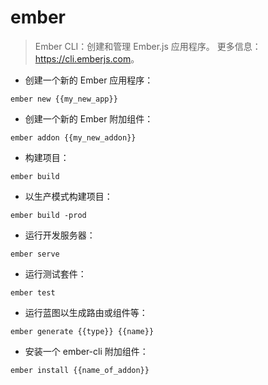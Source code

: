 # ember

> Ember CLI：创建和管理 Ember.js 应用程序。
> 更多信息：<https://cli.emberjs.com>。

- 创建一个新的 Ember 应用程序：

`ember new {{my_new_app}}`

- 创建一个新的 Ember 附加组件：

`ember addon {{my_new_addon}}`

- 构建项目：

`ember build`

- 以生产模式构建项目：

`ember build -prod`

- 运行开发服务器：

`ember serve`

- 运行测试套件：

`ember test`

- 运行蓝图以生成路由或组件等：

`ember generate {{type}} {{name}}`

- 安装一个 ember-cli 附加组件：

`ember install {{name_of_addon}}`